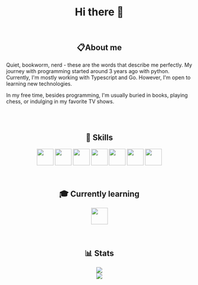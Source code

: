 <div align="center">

# Hi there 👋
<br />


## 📋About me

<p align="left"> 
Quiet, bookworm, nerd - these are the words that describe me perfectly.
My journey with programming started around 3 years ago with python. Currently, I'm mostly working with Typescript and Go. However, I'm open to learning new technologies.
</p>

<p align="left"> 
In my free time, besides programming, I'm usually buried in books, playing chess, or indulging in my favorite TV shows.
</p>
<br />
<br />




## 💼 Skills

<img align="center" width="45px" src="https://cdn.jsdelivr.net/gh/devicons/devicon/icons/html5/html5-original.svg" />
<img align="center" width="45px" src="https://cdn.jsdelivr.net/gh/devicons/devicon/icons/css3/css3-original.svg" />
<img align="center" width="45px" src="https://cdn.jsdelivr.net/gh/devicons/devicon@latest/icons/typescript/typescript-original.svg" />  
<img align="center" width="45px" src="https://cdn.jsdelivr.net/gh/devicons/devicon/icons/javascript/javascript-original.svg" />
<img align="center" width="45px" src="https://cdn.jsdelivr.net/gh/devicons/devicon/icons/python/python-original.svg" />
<img align="center" width="45px" src="https://cdn.jsdelivr.net/gh/devicons/devicon/icons/php/php-original.svg" />
<img align="center" width="45px" src="https://cdn.jsdelivr.net/gh/devicons/devicon/icons/go/go-original-wordmark.svg" />

<br />
<br />
<br />


## 🎓 Currently learning


<img align="center" width="45px" src="https://cdn.jsdelivr.net/gh/devicons/devicon@latest/icons/csharp/csharp-original.svg" />
          
          
<br />
<br />
<br />


## 📊 Stats
<img src="https://github-readme-stats.vercel.app/api/top-langs/?username=radeqq007&layout=donut&theme=noctis_minimus" />
<br/>
<img src="https://github-readme-stats.vercel.app/api/wakatime?username=@IWillEatYourPancakes&layout=compact&theme=noctis_minimus" />



</div>
